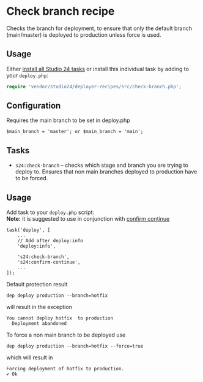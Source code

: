 # Check branch recipe

Checks the branch for deployment, to ensure that only the default branch (main/master) is deployed to production unless force is used.

## Usage

Either [install all Studio 24 tasks](../README.md#installation) or install this individual task by adding to your `deploy.php`:

```php
require 'vendor/studio24/deployer-recipes/src/check-branch.php';
```

## Configuration
Requires the main branch to be set in deploy.php
```
$main_branch = 'master'; or $main_branch = 'main';
```

## Tasks

- `s24:check-branch` – checks which stage and branch you are trying to deploy to. Ensures that non main branches deployed to production have to be forced.


## Usage

Add task to your `deploy.php` script:  
**Note:** it is suggested to use in conjunction with [confirm continue](confirm-continue.md)

```
task('deploy', [
    ...
    // Add after deploy:info
    'deploy:info',

    's24:check-branch',
    's24:confirm-continue',    
    ...
]);
```

Default protection result
```
dep deploy production --branch=hotfix
```
will result in the exception
```
You cannot deploy hotfix  to production
  Deployment abandoned  
```
To force a non main branch to be deployed use
```
dep deploy production --branch=hotfix --force=true
```
which will result in 
```
Forcing deployment of hotfix to production.
✔ Ok
```
